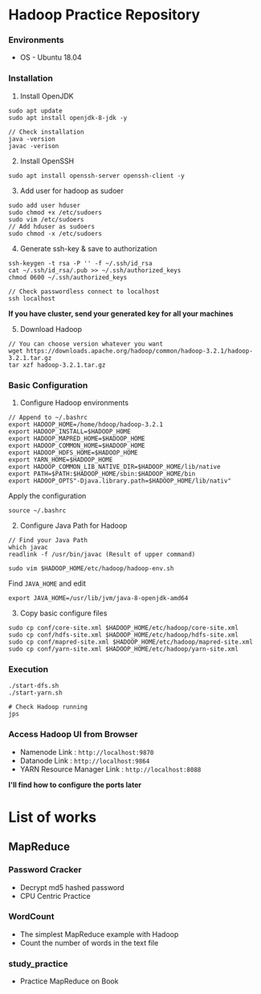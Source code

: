# Hadoop Practice Repository

### Environments
- OS - Ubuntu 18.04
### Installation
1. Install OpenJDK
```shell
sudo apt update
sudo apt install openjdk-8-jdk -y

// Check installation
java -version
javac -verison
```
2. Install OpenSSH
```shell
sudo apt install openssh-server openssh-client -y
```
3. Add user for hadoop as sudoer
```shell
sudo add user hduser
sudo chmod +x /etc/sudoers
sudo vim /etc/sudoers
// Add hduser as sudoers
sudo chmod -x /etc/sudoers
```
4. Generate ssh-key & save to authorization
```shell
ssh-keygen -t rsa -P '' -f ~/.ssh/id_rsa
cat ~/.ssh/id_rsa/.pub >> ~/.ssh/authorized_keys
chmod 0600 ~/.ssh/authorized_keys

// Check passwordless connect to localhost
ssh localhost
```

**If you have cluster, send your generated key for all your machines**

5. Download Hadoop
```shell
// You can choose version whatever you want
wget https://downloads.apache.org/hadoop/common/hadoop-3.2.1/hadoop-3.2.1.tar.gz
tar xzf hadoop-3.2.1.tar.gz
```
### Basic Configuration
1. Configure Hadoop environments
```vim
// Append to ~/.bashrc
export HADOOP_HOME=/home/hdoop/hadoop-3.2.1
export HADOOP_INSTALL=$HADOOP_HOME
export HADOOP_MAPRED_HOME=$HADOOP_HOME
export HADOOP_COMMON_HOME=$HADOOP_HOME
export HADOOP_HDFS_HOME=$HADOOP_HOME
export YARN_HOME=$HADOOP_HOME
export HADOOP_COMMON_LIB_NATIVE_DIR=$HADOOP_HOME/lib/native
export PATH=$PATH:$HADOOP_HOME/sbin:$HADOOP_HOME/bin
export HADOOP_OPTS"-Djava.library.path=$HADOOP_HOME/lib/nativ"
```
Apply the configuration
```shell
source ~/.bashrc
```
2. Configure Java Path for Hadoop
```shell
// Find your Java Path
which javac
readlink -f /usr/bin/javac (Result of upper command)
```
```shell
sudo vim $HADOOP_HOME/etc/hadoop/hadoop-env.sh
```
Find `JAVA_HOME` and edit
```vim
export JAVA_HOME=/usr/lib/jvm/java-8-openjdk-amd64
```
3. Copy basic configure files
```shell
sudo cp conf/core-site.xml $HADOOP_HOME/etc/hadoop/core-site.xml
sudo cp conf/hdfs-site.xml $HADOOP_HOME/etc/hadoop/hdfs-site.xml
sudo cp conf/mapred-site.xml $HADOOP_HOME/etc/hadoop/mapred-site.xml
sudo cp conf/yarn-site.xml $HADOOP_HOME/etc/hadoop/yarn-site.xml
```
### Execution
```shell
./start-dfs.sh
./start-yarn.sh

# Check Hadoop running
jps
```
### Access Hadoop UI from Browser
- Namenode Link : `http://localhost:9870`
- Datanode Link : `http://localhost:9864`
- YARN Resource Manager Link : `http://localhost:8088`

**I'll find how to configure the ports later**

# List of works
## MapReduce
### Password Cracker
- Decrypt md5 hashed password
- CPU Centric Practice
### WordCount
- The simplest MapReduce example with Hadoop
- Count the number of words in the text file
### study_practice
- Practice MapReduce on Book
